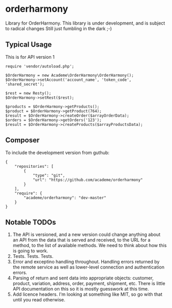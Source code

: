 orderharmony
============

Library for OrderHarmony. This library is under development, and is subject to radical changes
Still just fumbling in the dark ;-)

Typical Usage
-------------

This is for API version 1

    require 'vendor/autoload.php';
    
    $OrderHarmony = new Academe\OrderHarmony\OrderHarmony();
    $OrderHarmony->setAccount('account_name', 'token_code', 'shared_secret'); 
    
    $rest = new Resty();
    $OrderHarmony->setRest($rest); 
    
    $products = $OrderHarmony->getProducts();
    $product = $OrderHarmony->getProduct(764);
    $result = $OrderHarmony->createOrder($arrayOrderData);
    $orders = $OrderHarmony->getOrders('123');
    $result = $OrderHarmony->createProducts($arrayProductsData);

Composer
--------

To include the development version from guthub:

    {
        "repositories": [
            {
                "type": "git",
                "url": "https://github.com/academe/orderharmony"
            }
        ],
        "require": {
            "academe/orderharmony": "dev-master"
        }
    }

Notable TODOs
-------------

1. The API is versioned, and a new version could change anything about an API 
   from the data that is served and received, to the URL for a method, to the 
   list of available methods. We need to think about how this is going to work.
2. Tests. Tests. Tests.
3. Error and exceptino handling throughout. Handling errors returned by the remote 
   service as well as lower-level connection and authentication errors.
4. Parsing of return and sent data into appropriate objects: customer, product, 
   variation, address, order, payment, shipment, etc. There is little API documentation 
   on this so it is mostly guesswork at this time.
5. Add licence headers. I'm looking at something like MIT, so go with that until 
   you read otherwise.


